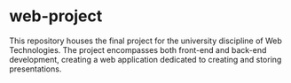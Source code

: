 # web-project
This repository houses the final project for the university discipline of Web Technologies. The project encompasses both front-end and back-end development, creating a web application dedicated to creating and storing presentations.
